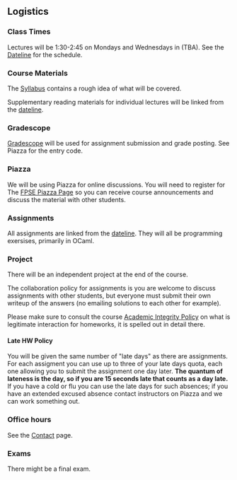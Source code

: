 ## Logistics

### Class Times

Lectures will be 1:30-2:45 on Mondays and Wednesdays in (TBA). See the [Dateline](dateline.html) for the schedule.

### Course Materials

The [Syllabus](syllabus.html) contains a rough idea of what will be covered.

Supplementary reading materials for individual lectures will be linked from the [dateline](dateline.html).

### Gradescope

[Gradescope](https://gradescope.com) will be used for assignment submission and grade posting. See Piazza for the entry code.

### Piazza

We will be using Piazza for online discussions. You will need to register for The [FPSE Piazza Page](https://piazza.com/https://piazza.com/class/kd4zpku2vbg1az) so you can receive course announcements and discuss the material with other students.

### Assignments

All assignments are linked from the [dateline](dateline.html). They will all be programming exersises, primarily in OCaml.

### Project

There will be an independent project at the end of the course.

The collaboration policy for assignments is you are welcome to discuss assignments with other students, but everyone must submit their own writeup of the answers (no emailing solutions to each other for example).

Please make sure to consult the course [Academic Integrity Policy](integrity.html) on what is legitimate interaction for homeworks, it is spelled out in detail there.

#### Late HW Policy

You will be given the same number of "late days" as there are assignments. For each assigment you can use up to three of your late days quota, each one allowing you to submit the assignment one day later. **The quantum of lateness is the day, so if you are 15 seconds late that counts as a day late.** If you have a cold or flu you can use the late days for such absences; if you have an extended excused absence contact instructors on Piazza and we can work something out.

### Office hours

See the [Contact](contact.html) page.

### Exams

There might be a final exam.

	
